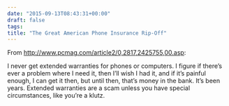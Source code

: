 ```yaml
---
date: "2015-09-13T08:43:31+00:00"
draft: false
tags: 
title: "The Great American Phone Insurance Rip-Off"
---
```

From http://www.pcmag.com/article2/0,2817,2425755,00.asp:



I never get extended warranties for phones or computers. I figure if there’s ever a problem where I need it, then I’ll wish I had it, and if it’s painful enough, I can get it then, but until then, that’s money in the bank. It’s been years. Extended warranties are a scam unless you have special circumstances, like you’re a klutz.

